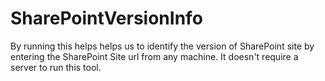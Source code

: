 # SharePointVersionInfo
By running this helps helps us to identify the version of SharePoint site by entering the SharePoint Site url from any machine. It doesn't require a server to run this tool.
